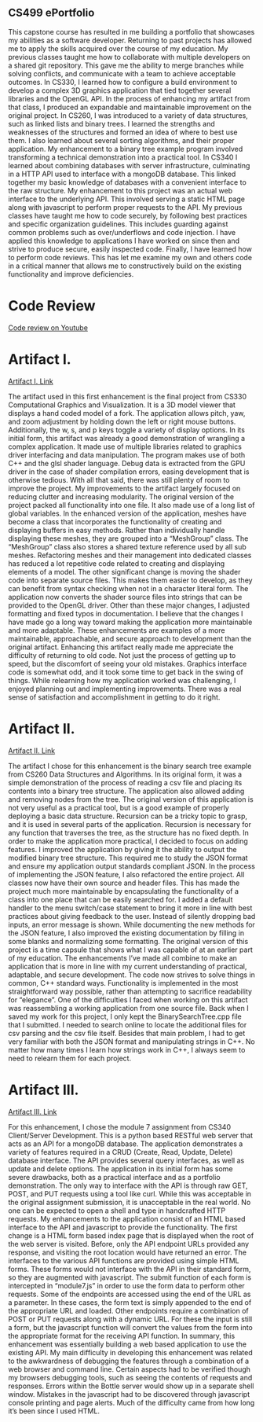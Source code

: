 ## CS499 ePortfolio

This capstone course has resulted in me building a portfolio that showcases my abilities as a software developer. Returning to past projects has allowed me to apply the skills acquired over the course of my education. My previous classes taught me how to collaborate with multiple developers on a shared git repository. This gave me the ability to merge branches while solving conflicts, and communicate with a team to achieve acceptable outcomes. In CS330, I learned how to configure a build environment to develop a complex 3D graphics application that tied together several libraries and the OpenGL API. In the process of enhancing my artifact from that class, I produced an expandable and maintainable improvement on the original project. In CS260, I was introduced to a variety of data structures, such as linked lists and binary trees. I learned the strengths and weaknesses of the structures and formed an idea of where to best use them. I also learned about several sorting algorithms, and their proper application. My enhancement to a binary tree example program involved transforming a technical demonstration into a practical tool. In CS340 I learned about combining databases with server infrastructure, culminating in a HTTP API used to interface with a mongoDB database. This linked together my basic knowledge of databases with a convenient interface to the raw structure. My enhancement to this project was an actual web interface to the underlying API. This involved serving a static HTML page along with javascript to perform proper requests to the API. My previous classes have taught me how to code securely, by following best practices and specific organization guidelines. This includes guarding against common problems such as over/underflows and code injection. I have applied this knowledge to applications I have worked on since then and strive to produce secure, easily inspected code. Finally, I have learned how to perform code reviews. This has let me examine my own and others code in a critical manner that allows me to constructively build on the existing functionality and improve deficiencies.
 
 # Code Review
 
 [Code review on Youtube](https://youtu.be/fLc67JjCYO0)
 
 # Artifact I.
 
 [Artifact I. Link](https://github.com/BryanR-SNHU/CS330)
 
The artifact used in this first enhancement is the final project from CS330 Computational Graphics and Visualization. It is a 3D model viewer that displays a hand coded model of a fork. The application allows pitch, yaw, and zoom adjustment by holding down the left or right mouse buttons. Additionally, the w, s, and p keys toggle a variety of display options.
In its initial form, this artifact was already a good demonstration of wrangling a complex application. It made use of multiple libraries related to graphics driver interfacing and data manipulation. The program makes use of both C++ and the glsl shader language. Debug data is extracted from the GPU driver in the case of shader compilation errors, easing development that is otherwise tedious. With all that said, there was still plenty of room to improve the project.
My improvements to the artifact largely focused on reducing clutter and increasing modularity. The original version of the project packed all functionality into one file. It also made use of a long list of global variables. In the enhanced version of the application, meshes have become a class that incorporates the functionality of creating and displaying buffers in easy methods. Rather than individually handle displaying these meshes, they are grouped into a “MeshGroup” class. The “MeshGroup” class also stores a shared texture reference used by all sub meshes. Refactoring meshes and their management into dedicated classes has reduced a lot repetitive code related to creating and displaying elements of a model. The other significant change is moving the shader code into separate source files. This makes them easier to develop, as they can benefit from syntax checking when not in a character literal form. The application now converts the shader source files into strings that can be provided to the OpenGL driver. Other than these major changes, I adjusted formatting and fixed typos in documentation. I believe that the changes I have made go a long way toward making the application more maintainable and more adaptable. These enhancements are examples of a more maintainable, approachable, and secure approach to development than the original artifact.
Enhancing this artifact really made me appreciate the difficulty of returning to old code. Not just the process of getting up to speed, but the discomfort of seeing your old mistakes. Graphics interface code is somewhat odd, and it took some time to get back in the swing of things. While relearning how my application worked was challenging, I enjoyed planning out and implementing improvements. There was a real sense of satisfaction and accomplishment in getting to do it right.
 
 # Artifact II.
 
 [Artifact II. Link](https://github.com/BryanR-SNHU/CS260-BinarySearchTree)
 
The artifact I chose for this enhancement is the binary search tree example from CS260 Data Structures and Algorithms. In its original form, it was a simple demonstration of the process of reading a csv file and placing its contents into a binary tree structure. The application also allowed adding and removing nodes from the tree.
The original version of this application is not very useful as a practical tool, but is a good example of properly deploying a basic data structure. Recursion can be a tricky topic to grasp, and it is used in several parts of the application. Recursion is necessary for any function that traverses the tree, as the structure has no fixed depth. In order to make the application more practical, I decided to focus on adding features.
I improved the application by giving it the ability to output the modified binary tree structure. This required me to study the JSON format and ensure my application output standards  compliant JSON. In the process of implementing the JSON feature, I also refactored the entire project. All classes now have their own source and header files. This has made the project much more maintainable by encapsulating the functionality of a class into one place that can be easily searched for. I added a default handler to the menu switch/case statement to bring it more in line with best practices about giving feedback to the user. Instead of silently dropping bad inputs, an error message is shown. While documenting the new methods for the JSON feature, I also improved the existing documentation by filling in some blanks and normalizing some formatting. The original version of this project is a time capsule that shows what I was capable of at an earlier part of my education. The enhancements I’ve made all combine to make an application that is more in line with my current understanding of practical, adaptable, and secure development. The code now strives to solve things in common, C++ standard ways. Functionality is implemented in the most straightforward way possible, rather than attempting to sacrifice readability for “elegance”.
One of the difficulties I faced when working on this artifact was reassembling a working application from one source file. Back when I saved my work for this project, I only kept the BinarySearchTree.cpp file that I submitted. I needed to search online to locate the additional files for csv parsing and the csv file itself. Besides that main problem, I had to get very familiar with both the JSON format and manipulating strings in C++. No matter how many times I learn how strings work in C++, I always seem to need to relearn them for each project.
 
 # Artifact III.
 
 [Artifact III. Link](https://github.com/BryanR-SNHU/CS340)
 
For this enhancement, I chose the module 7 assignment from CS340 Client/Server Development. This is a python based RESTful web server that acts as an API for a mongoDB database. The application demonstrates a variety of features required in a CRUD (Create, Read, Update, Delete) database interface. The API provides several query interfaces, as well as update and delete options.
The application in its initial form has some severe drawbacks, both as a practical interface and as a portfolio demonstration. The only way to interface with the API is through raw GET, POST, and PUT requests using a tool like curl. While this was acceptable in the original assignment submission, it is unacceptable in the real world. No one can be expected to open a shell and type in handcrafted HTTP requests.
My enhancements to the application consist of an HTML based interface to the API and javascript to provide the functionality. The first change is a HTML form based index page that is displayed when the root of the web server is visited. Before, only the API endpoint URLs provided any response, and visiting the root location would have returned an error. The interfaces to the various API functions are provided using simple HTML forms. These forms would not interface with the API in their standard form, so they are augmented with javascript. The submit function of each form is intercepted in “module7.js” in order to use the form data to perform other requests. Some of the endpoints are accessed using the end of the URL as a parameter. In these cases, the form text is simply appended to the end of the appropriate URL and loaded. Other endpoints require a combination of POST or PUT requests along with a dynamic URL. For these the input is still a form, but the javascript function will convert the values from the form into the appropriate format for the receiving API function. In summary, this enhancement was essentially building a web based application to use the existing API.
My main difficulty in developing this enhancement was related to the awkwardness of debugging the features through a combination of a web browser and command line. Certain aspects had to be verified though my browsers debugging tools, such as seeing the contents of requests and responses. Errors within the Bottle server would show up in a separate shell window. Mistakes in the javascript had to be discovered through javascript console printing and page alerts. Much of the difficulty came from how long it’s been since I used HTML.
 

